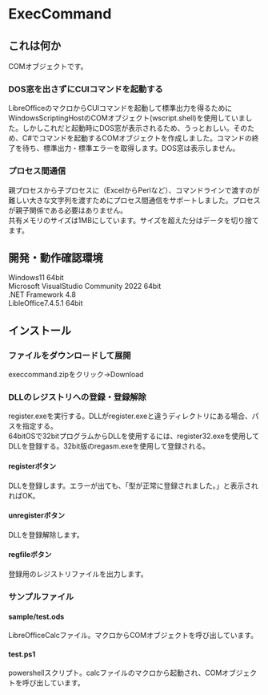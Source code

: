 # ExecCommand

## これは何か
COMオブジェクトです。  
### **DOS窓を出さずにCUIコマンドを起動する**  
LibreOfficeのマクロからCUIコマンドを起動して標準出力を得るためにWindowsScriptingHostのCOMオブジェクト(wscript.shell)を使用していました。しかしこれだと起動時にDOS窓が表示されるため、うっとおしい。そのため、C#でコマンドを起動するCOMオブジェクトを作成しました。コマンドの終了を待ち、標準出力・標準エラーを取得します。DOS窓は表示しません。

### **プロセス間通信**
親プロセスから子プロセスに（ExcelからPerlなど）、コマンドラインで渡すのが難しい大きな文字列を渡すためにプロセス間通信をサポートしました。プロセスが親子関係である必要はありません。  
共有メモリのサイズは1MBにしています。サイズを超えた分はデータを切り捨てます。

## 開発・動作確認環境
Windows11 64bit  
Microsoft VisualStudio Community 2022 64bit  
.NET Framework 4.8  
LibleOffice7.4.5.1 64bit  

## インストール
### **ファイルをダウンロードして展開**
execcommand.zipをクリック→Download

### **DLLのレジストリへの登録・登録解除**
register.exeを実行する。DLLがregister.exeと違うディレクトリにある場合、パスを指定する。  
64bitOSで32bitプログラムからDLLを使用するには、register32.exeを使用してDLLを登録する。32bit版のregasm.exeを使用して登録される。
#### **registerボタン**
DLLを登録します。エラーが出ても、「型が正常に登録されました。」と表示されればOK。  
#### **unregisterボタン**
DLLを登録解除します。
#### **regfileボタン**
登録用のレジストリファイルを出力します。

### サンプルファイル
#### **sample/test.ods**
LibreOfficeCalcファイル。マクロからCOMオブジェクトを呼び出しています。  

#### **test.ps1**
powershellスクリプト。calcファイルのマクロから起動され、COMオブジェクトを呼び出しています。
